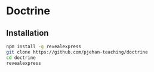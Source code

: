 # Doctrine

## Installation

```bash
npm install -g revealexpress
git clone https://github.com/pjehan-teaching/doctrine
cd doctrine
revealexpress
```